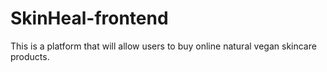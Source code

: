 # SkinHeal-frontend
This is a platform that will allow users to buy online natural vegan skincare products.
